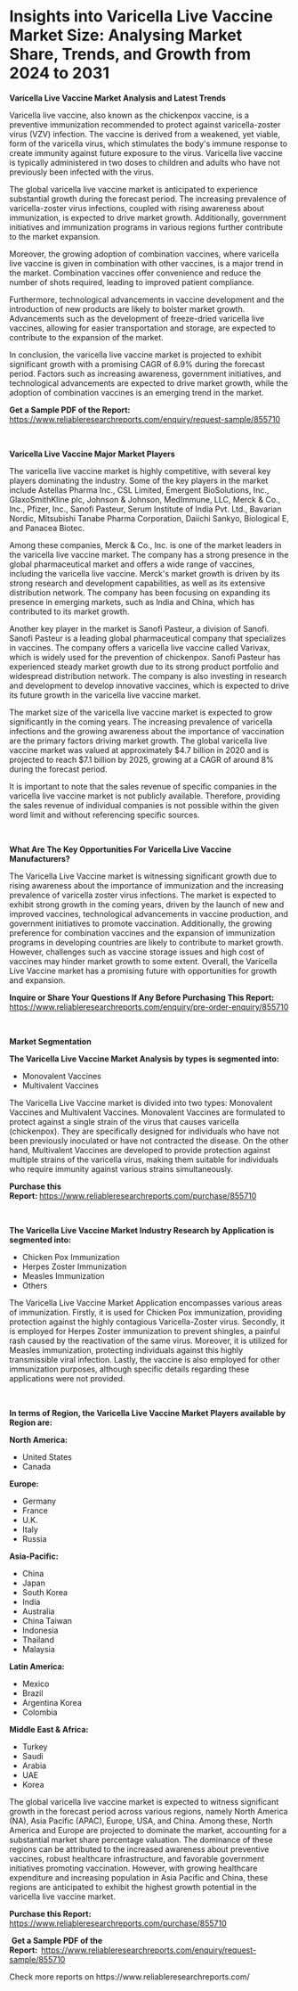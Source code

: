 <p><h1>Insights into Varicella Live Vaccine Market Size: Analysing Market Share, Trends, and Growth from 2024 to 2031</h1></p><p><strong>Varicella Live Vaccine Market Analysis and Latest Trends</strong></p>
<p><p>Varicella live vaccine, also known as the chickenpox vaccine, is a preventive immunization recommended to protect against varicella-zoster virus (VZV) infection. The vaccine is derived from a weakened, yet viable, form of the varicella virus, which stimulates the body's immune response to create immunity against future exposure to the virus. Varicella live vaccine is typically administered in two doses to children and adults who have not previously been infected with the virus.</p><p>The global varicella live vaccine market is anticipated to experience substantial growth during the forecast period. The increasing prevalence of varicella-zoster virus infections, coupled with rising awareness about immunization, is expected to drive market growth. Additionally, government initiatives and immunization programs in various regions further contribute to the market expansion.</p><p>Moreover, the growing adoption of combination vaccines, where varicella live vaccine is given in combination with other vaccines, is a major trend in the market. Combination vaccines offer convenience and reduce the number of shots required, leading to improved patient compliance.</p><p>Furthermore, technological advancements in vaccine development and the introduction of new products are likely to bolster market growth. Advancements such as the development of freeze-dried varicella live vaccines, allowing for easier transportation and storage, are expected to contribute to the expansion of the market.</p><p>In conclusion, the varicella live vaccine market is projected to exhibit significant growth with a promising CAGR of 6.9% during the forecast period. Factors such as increasing awareness, government initiatives, and technological advancements are expected to drive market growth, while the adoption of combination vaccines is an emerging trend in the market.</p></p>
<p><strong>Get a Sample PDF of the Report:&nbsp;</strong> <a href="https://www.reliableresearchreports.com/enquiry/request-sample/855710">https://www.reliableresearchreports.com/enquiry/request-sample/855710</a></p>
<p>&nbsp;</p>
<p><strong>Varicella Live Vaccine Major Market Players</strong></p>
<p><p>The varicella live vaccine market is highly competitive, with several key players dominating the industry. Some of the key players in the market include Astellas Pharma Inc., CSL Limited, Emergent BioSolutions, Inc., GlaxoSmithKline plc, Johnson & Johnson, MedImmune, LLC, Merck & Co., Inc., Pfizer, Inc., Sanofi Pasteur, Serum Institute of India Pvt. Ltd., Bavarian Nordic, Mitsubishi Tanabe Pharma Corporation, Daiichi Sankyo, Biological E, and Panacea Biotec.</p><p>Among these companies, Merck & Co., Inc. is one of the market leaders in the varicella live vaccine market. The company has a strong presence in the global pharmaceutical market and offers a wide range of vaccines, including the varicella live vaccine. Merck's market growth is driven by its strong research and development capabilities, as well as its extensive distribution network. The company has been focusing on expanding its presence in emerging markets, such as India and China, which has contributed to its market growth.</p><p>Another key player in the market is Sanofi Pasteur, a division of Sanofi. Sanofi Pasteur is a leading global pharmaceutical company that specializes in vaccines. The company offers a varicella live vaccine called Varivax, which is widely used for the prevention of chickenpox. Sanofi Pasteur has experienced steady market growth due to its strong product portfolio and widespread distribution network. The company is also investing in research and development to develop innovative vaccines, which is expected to drive its future growth in the varicella live vaccine market.</p><p>The market size of the varicella live vaccine market is expected to grow significantly in the coming years. The increasing prevalence of varicella infections and the growing awareness about the importance of vaccination are the primary factors driving market growth. The global varicella live vaccine market was valued at approximately $4.7 billion in 2020 and is projected to reach $7.1 billion by 2025, growing at a CAGR of around 8% during the forecast period.</p><p>It is important to note that the sales revenue of specific companies in the varicella live vaccine market is not publicly available. Therefore, providing the sales revenue of individual companies is not possible within the given word limit and without referencing specific sources.</p></p>
<p>&nbsp;</p>
<p><strong>What Are The Key Opportunities For Varicella Live Vaccine Manufacturers?</strong></p>
<p><p>The Varicella Live Vaccine market is witnessing significant growth due to rising awareness about the importance of immunization and the increasing prevalence of varicella zoster virus infections. The market is expected to exhibit strong growth in the coming years, driven by the launch of new and improved vaccines, technological advancements in vaccine production, and government initiatives to promote vaccination. Additionally, the growing preference for combination vaccines and the expansion of immunization programs in developing countries are likely to contribute to market growth. However, challenges such as vaccine storage issues and high cost of vaccines may hinder market growth to some extent. Overall, the Varicella Live Vaccine market has a promising future with opportunities for growth and expansion.</p></p>
<p><strong>Inquire or Share Your Questions If Any Before Purchasing This Report:</strong> <a href="https://www.reliableresearchreports.com/enquiry/pre-order-enquiry/855710">https://www.reliableresearchreports.com/enquiry/pre-order-enquiry/855710</a></p>
<p>&nbsp;</p>
<p><strong>Market Segmentation</strong></p>
<p><strong>The Varicella Live Vaccine Market Analysis by types is segmented into:</strong></p>
<p><ul><li>Monovalent Vaccines</li><li>Multivalent Vaccines</li></ul></p>
<p><p>The Varicella Live Vaccine market is divided into two types: Monovalent Vaccines and Multivalent Vaccines. Monovalent Vaccines are formulated to protect against a single strain of the virus that causes varicella (chickenpox). They are specifically designed for individuals who have not been previously inoculated or have not contracted the disease. On the other hand, Multivalent Vaccines are developed to provide protection against multiple strains of the varicella virus, making them suitable for individuals who require immunity against various strains simultaneously.</p></p>
<p><strong>Purchase this Report:&nbsp;</strong><a href="https://www.reliableresearchreports.com/purchase/855710">https://www.reliableresearchreports.com/purchase/855710</a></p>
<p>&nbsp;</p>
<p><strong>The Varicella Live Vaccine Market Industry Research by Application is segmented into:</strong></p>
<p><ul><li>Chicken Pox Immunization</li><li>Herpes Zoster Immunization</li><li>Measles Immunization</li><li>Others</li></ul></p>
<p><p>The Varicella Live Vaccine Market Application encompasses various areas of immunization. Firstly, it is used for Chicken Pox immunization, providing protection against the highly contagious Varicella-Zoster virus. Secondly, it is employed for Herpes Zoster immunization to prevent shingles, a painful rash caused by the reactivation of the same virus. Moreover, it is utilized for Measles immunization, protecting individuals against this highly transmissible viral infection. Lastly, the vaccine is also employed for other immunization purposes, although specific details regarding these applications were not provided.</p></p>
<p>&nbsp;</p>
<p><strong>In terms of Region, the Varicella Live Vaccine Market Players available by Region are:</strong></p>
<p>
    <p> <strong> North America: </strong>
        <ul>
            <li>United States</li>
            <li>Canada</li>
        </ul>
        </p> 
    <p> <strong> Europe: </strong>
        <ul>
            <li>Germany</li>
            <li>France</li>
            <li>U.K.</li>
            <li>Italy</li>
            <li>Russia</li>
        </ul>
        </p> 
    <p> <strong> Asia-Pacific: </strong>
        <ul>
            <li>China</li>
            <li>Japan</li>
            <li>South Korea</li>
            <li>India</li>
            <li>Australia</li>
            <li>China Taiwan</li>
            <li>Indonesia</li>
            <li>Thailand</li>
            <li>Malaysia</li>
        </ul>
        </p> 
    <p> <strong> Latin America: </strong>
        <ul>
            <li>Mexico</li>
            <li>Brazil</li>
            <li>Argentina Korea</li>
            <li>Colombia</li>
        </ul>
        </p> 
    <p> <strong> Middle East & Africa: </strong>
        <ul>
            <li>Turkey</li>
            <li>Saudi</li>
            <li>Arabia</li>
            <li>UAE</li>
            <li>Korea</li>
        </ul>
    </p>
    </p>
<p><p>The global varicella live vaccine market is expected to witness significant growth in the forecast period across various regions, namely North America (NA), Asia Pacific (APAC), Europe, USA, and China. Among these, North America and Europe are projected to dominate the market, accounting for a substantial market share percentage valuation. The dominance of these regions can be attributed to the increased awareness about preventive vaccines, robust healthcare infrastructure, and favorable government initiatives promoting vaccination. However, with growing healthcare expenditure and increasing population in Asia Pacific and China, these regions are anticipated to exhibit the highest growth potential in the varicella live vaccine market.</p></p>
<p><strong>Purchase this Report: </strong><a href="https://www.reliableresearchreports.com/purchase/855710">https://www.reliableresearchreports.com/purchase/855710</a></p>
<p>&nbsp;<strong>Get a Sample PDF of the Report:&nbsp;&nbsp;</strong><a href="https://www.reliableresearchreports.com/enquiry/request-sample/855710">https://www.reliableresearchreports.com/enquiry/request-sample/855710</a></p>
<p><strong></strong></p>
<p>Check more reports on https://www.reliableresearchreports.com/</p>